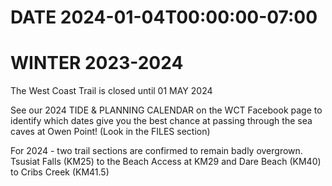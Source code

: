 # DATE 2024-01-04T00:00:00-07:00

# WINTER 2023-2024
The West Coast Trail is closed until 01 MAY 2024




See our 2024 TIDE & PLANNING CALENDAR on the WCT Facebook page to identify which dates give you the best chance at passing through the sea caves at Owen Point! (Look in the FILES section)


For 2024 - two trail sections are confirmed to remain badly overgrown. Tsusiat Falls (KM25) to the Beach Access at KM29 and Dare Beach (KM40) to Cribs Creek (KM41.5) 

